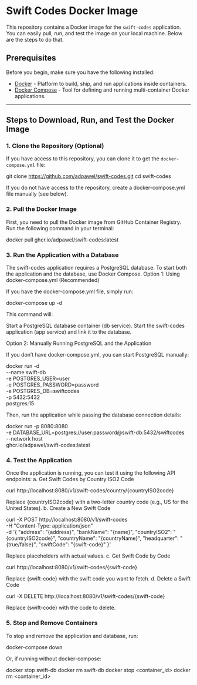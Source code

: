 # Swift Codes Docker Image

This repository contains a Docker image for the `swift-codes` application. You can easily pull, run, and test the image on your local machine. Below are the steps to do that.

## Prerequisites

Before you begin, make sure you have the following installed:

- [Docker](https://www.docker.com/get-started) - Platform to build, ship, and run applications inside containers.
- [Docker Compose](https://docs.docker.com/compose/) - Tool for defining and running multi-container Docker applications.

---

## Steps to Download, Run, and Test the Docker Image

### **1. Clone the Repository (Optional)**

If you have access to this repository, you can clone it to get the `docker-compose.yml` file:

git clone https://github.com/adpawel/swift-codes.git
cd swift-codes

If you do not have access to the repository, create a docker-compose.yml file manually (see below).
### **2. Pull the Docker Image**

First, you need to pull the Docker image from GitHub Container Registry. Run the following command in your terminal:

docker pull ghcr.io/adpawel/swift-codes:latest

### **3. Run the Application with a Database**

The swift-codes application requires a PostgreSQL database. To start both the application and the database, use Docker Compose.
Option 1: Using docker-compose.yml (Recommended)

If you have the docker-compose.yml file, simply run:

docker-compose up -d

This command will:

Start a PostgreSQL database container (db service).
Start the swift-codes application (app service) and link it to the database.

Option 2: Manually Running PostgreSQL and the Application

If you don’t have docker-compose.yml, you can start PostgreSQL manually:

docker run -d \
  --name swift-db \
  -e POSTGRES_USER=user \
  -e POSTGRES_PASSWORD=password \
  -e POSTGRES_DB=swiftcodes \
  -p 5432:5432 \
  postgres:15

Then, run the application while passing the database connection details:

docker run -p 8080:8080 \
  -e DATABASE_URL=postgres://user:password@swift-db:5432/swiftcodes \
  --network host \
  ghcr.io/adpawel/swift-codes:latest

### **4. Test the Application**

Once the application is running, you can test it using the following API endpoints:
a. Get Swift Codes by Country ISO2 Code

curl http://localhost:8080/v1/swift-codes/country/{countryISO2code}

Replace {countryISO2code} with a two-letter country code (e.g., US for the United States).
b. Create a New Swift Code

curl -X POST http://localhost:8080/v1/swift-codes \
  -H "Content-Type: application/json" \
  -d '{
    "address": "{address}",
    "bankName": "{name}",
    "countryISO2": "{countryISO2code}",
    "countryName": "{countryName}",
    "headquarter": "{true/false}",
    "swiftCode": "{swift-code}"
  }'

Replace placeholders with actual values.
c. Get Swift Code by Code

curl http://localhost:8080/v1/swift-codes/{swift-code}

Replace {swift-code} with the swift code you want to fetch.
d. Delete a Swift Code

curl -X DELETE http://localhost:8080/v1/swift-codes/{swift-code}

Replace {swift-code} with the code to delete.
### **5. Stop and Remove Containers**

To stop and remove the application and database, run:

docker-compose down

Or, if running without docker-compose:

docker stop swift-db
docker rm swift-db
docker stop <container_id>
docker rm <container_id>
